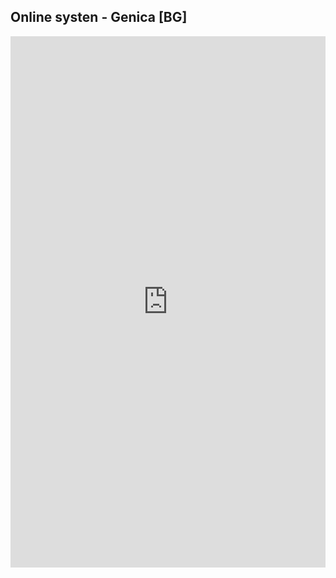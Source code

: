 ## Online systen - Genica [BG]

 <embed src="https://github.com/dav1d333/genica-bg/blob/main/tests/22.10.2021/22.10.2021-Cov19-Mihail.pdf" width="100%" height="850px"/>
 

